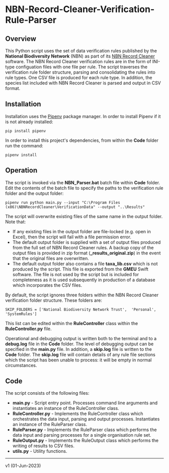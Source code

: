 # NBN-Record-Cleaner-Verification-Rule-Parser

## Overview
This Python script uses the set of data verification rules published by the **National Biodiversity Network** (NBN) as part of its [NBN Record Cleaner](https://nbn.org.uk/tools-and-resources/nbn-toolbox/nbn-record-cleaner/) software. The NBN Record Cleaner verification rules are in the form of INI-type configuation files with one file per rule. The script traverses the verification rule folder structure, parsing and consolidating the rules into rule types. One CSV file is produced for each rule type. In addition, the species list included with NBN Record Cleaner is parsed and output in CSV format.

## Installation
Installation uses the [Pipenv](https://pipenv.pypa.io/en/latest/) package manager. In order to install Pipenv if it is not already installed:

`pip install pipenv`

In order to install this project's dependencies, from within the **Code** folder run the command:

`pipenv install`

## Operation
The script is invoked via the **NBN_Parser.bat** batch file within **Code** folder. Edit the contents of the batch file to specify the paths to the verification rule folder and the output folder:

`pipenv run python main.py --input "C:\Program Files (x86)\NBNRecordCleaner\VerificationData" --output "..\Results"`

The script will overwrite existing files of the same name in the output folder. Note that:
- If any existing files in the output folder are file-locked (e.g. open in Excel), then the script will fail with a file permission error.
- The default output folder is supplied with a set of output files produced from the full set of NBN Record Cleaner rules. A backup copy of the output files is provided in zip format (**_results_original.zip**) in the event that the original files are overwritten.
- The default output folder also contains a file **taxa_lib.csv** which is not produced by the script. This file is exported from the **GMEU** Swift software. The file is not used by the script but is included for completeness as it is used subsequently in production of a database which incorporates the CSV files.

By default, the script ignores three folders within the NBN Record Cleaner verification folder structure. These folders are:

`SKIP_FOLDERS = ['National Biodiversity Network Trust', 
                 'Personal', 
                 'SystemRules']`
				 
This list can be edited within the **RuleController** class within the **RuleController.py** file.

Operational and debugging output is written both to the terminal and to a **debug.log** file in the **Code** folder. The level of debugging output can be specified in the **main.py** file. In addition, a **skip.log** file is written to the **Code** folder. The **skip.log** file will contain details of any rule file sections which the script has been unable to process: it will be empty in normal circumstances.

## Code
The script consists of the following files:
- **main.py** - Script entry point. Processes command line arguments and instantiates an instance of the RuleController class. 
- **RuleController.py** - Implements the RuleController class which orchestrates the data input, parsing and output processes. Instantiates an instance of the RuleParser class.
- **RuleParser.py** - Implements the RuleParser class which performs the data input and parsing processes for a single organisation rule set.
- **RuleOutput.py** - Implements the RuleOutput class which performs the writing of results to CSV files.
- **utils.py** - Utility functions.

---

v1 (01-Jun-2023)
